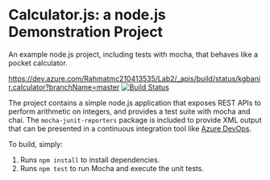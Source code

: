 Calculator.js: a node.js Demonstration Project
==============================================
An example node.js project, including tests with mocha, that behaves like
a pocket calculator.

https://dev.azure.com/Rahmatmc210413535/Lab2/_apis/build/status/kgbanir.calculator?branchName=master
[![Build Status](https://dev.azure.com/Rahmatmc210413535/Lab2/_apis/build/status/kgbanir.calculator?branchName=master)](https://dev.azure.com/Rahmatmc210413535/Lab2/_build/latest?definitionId=2&branchName=master)

The project contains a simple node.js application that exposes REST APIs
to perform arithmetic on integers, and provides a test suite with mocha
and chai.  The `mocha-junit-reporters` package is included to provide XML
output that can be presented in a continuous integration tool like
[Azure DevOps](https://azure.com/devops).

To build, simply:

1. Runs `npm install` to install dependencies.
2. Runs `npm test` to run Mocha and execute the unit tests.

